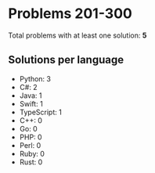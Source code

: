 # Problems 201-300

Total problems with at least one solution: **5**

## Solutions per language

- Python: 3
- C#: 2
- Java: 1
- Swift: 1
- TypeScript: 1
- C++: 0
- Go: 0
- PHP: 0
- Perl: 0
- Ruby: 0
- Rust: 0
